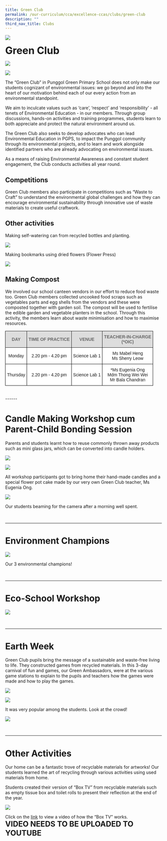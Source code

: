 ```yaml
---
title: Green Club
permalink: /our-curriculum/cca/excellence-ccas/clubs/green-club
description: ""
third_nav_title: Clubs
---
```

![](/images/sub-banner.jpg)

**<font size=6>Green Club</font>**

![](/images/Our%20CCA/Green%20Club%201.png)

![](/images/Our%20CCA/Green%20Club%202.png)

The “Green Club” in Punggol Green Primary School does not only make our students cognizant of environmental issues: we go beyond and into the heart of our motivation behind each of our every action from an environmental standpoint.

  

We aim to inculcate values such as ‘care’, ‘respect’ and ‘responsibility’ - all tenets of Environmental Education - in our members. Through group discussions, hands-on activities and training programmes, students learn to both appreciate and protect the natural environment around us.

  

The Green Club also seeks to develop advocates who can lead Environmental Education in PGPS, to impact the Punggol community through its environmental projects, and to learn and work alongside identified partners who are already advocating on environmental issues.

As a means of raising Environmental Awareness and constant student engagement, the Club conducts activities all year round.

Competitions
------------

Green Club members also participate in competitions such as “Waste to Craft” to understand the environmental global challenges and how they can encourage environmental sustainability through innovative use of waste materials to create useful craftwork.

Other activities
----------------

Making self-watering can from recycled bottles and planting.

![](/images/Our%20CCA/Green%20Club%203.png)

Making bookmarks using dried flowers (Flower Press)

![](/images/Our%20CCA/Green%20Club%204.png)

Making Compost
--------------

We involved our school canteen vendors in our effort to reduce food waste too. Green Club members collected uncooked food scraps such as vegetables parts and egg shells from the vendors and these were composted together with garden soil. The compost will be used to fertilise the edible garden and vegetable planters in the school. Through this activity, the members learn about waste minimisation and how to maximise resources.

  
<table style="border-collapse:collapse;border-spacing:0" class="tg"><thead><tr><th style="background-color:#DDD;border-color:black;border-style:solid;border-width:1px;color:#666;font-family:Arial, sans-serif;font-size:14px;font-weight:bold;overflow:hidden;padding:10px 5px;text-align:center;vertical-align:middle;word-break:normal"><span style="color:#666;background-color:#DDD">DAY</span></th><th style="background-color:#DDD;border-color:black;border-style:solid;border-width:1px;color:#666;font-family:Arial, sans-serif;font-size:14px;font-weight:bold;overflow:hidden;padding:10px 5px;text-align:center;vertical-align:middle;word-break:normal"><span style="color:#666;background-color:#DDD">TIME OF PRACTICE</span></th><th style="background-color:#DDD;border-color:black;border-style:solid;border-width:1px;color:#666;font-family:Arial, sans-serif;font-size:14px;font-weight:bold;overflow:hidden;padding:10px 5px;text-align:center;vertical-align:middle;word-break:normal"><span style="color:#666;background-color:#DDD">VENUE</span></th><th style="background-color:#DDD;border-color:black;border-style:solid;border-width:1px;color:#666;font-family:Arial, sans-serif;font-size:14px;font-weight:bold;overflow:hidden;padding:10px 5px;text-align:center;vertical-align:middle;word-break:normal"><span style="color:#666;background-color:#DDD">TEACHER-IN-CHARGE</span><br><span style="color:#666;background-color:#DDD">(*OIC)</span></th></tr></thead><tbody><tr><td style="background-color:#FFF;border-color:black;border-style:solid;border-width:1px;font-family:Arial, sans-serif;font-size:14px;overflow:hidden;padding:10px 5px;text-align:center;vertical-align:middle;word-break:normal">Monday</td><td style="background-color:#FFF;border-color:black;border-style:solid;border-width:1px;font-family:Arial, sans-serif;font-size:14px;overflow:hidden;padding:10px 5px;text-align:center;vertical-align:middle;word-break:normal">2.20 pm - 4.20 pm</td><td style="background-color:#FFF;border-color:black;border-style:solid;border-width:1px;font-family:Arial, sans-serif;font-size:14px;overflow:hidden;padding:10px 5px;text-align:center;vertical-align:middle;word-break:normal">Science Lab 1</td><td style="background-color:#FFF;border-color:black;border-style:solid;border-width:1px;font-family:Arial, sans-serif;font-size:14px;overflow:hidden;padding:10px 5px;text-align:center;vertical-align:middle;word-break:normal">Ms Mabel Heng<br>Ms Sherry Leow</td></tr><tr><td style="background-color:#FFF;border-color:black;border-style:solid;border-width:1px;font-family:Arial, sans-serif;font-size:14px;overflow:hidden;padding:10px 5px;text-align:center;vertical-align:middle;word-break:normal">Thursday</td><td style="background-color:#FFF;border-color:black;border-style:solid;border-width:1px;font-family:Arial, sans-serif;font-size:14px;overflow:hidden;padding:10px 5px;text-align:center;vertical-align:middle;word-break:normal">2.20 pm - 4.20 pm</td><td style="background-color:#FFF;border-color:black;border-style:solid;border-width:1px;font-family:Arial, sans-serif;font-size:14px;overflow:hidden;padding:10px 5px;text-align:center;vertical-align:middle;word-break:normal">Science Lab 1</td><td style="background-color:#FFF;border-color:black;border-style:solid;border-width:1px;font-family:Arial, sans-serif;font-size:14px;overflow:hidden;padding:10px 5px;text-align:center;vertical-align:middle;word-break:normal">*Ms Eugenia Ong<br>Mdm Thong Wei Wei<br>Mr Bala Chandran</td></tr></tbody></table>

<br>
------

Candle Making Workshop cum Parent-Child Bonding Session
=======================================================

Parents and students learnt how to reuse commonly thrown away products such as mini glass jars, which can be converted into candle holders.

![](/images/Our%20CCA/Green%20Club%205.png)

![](/images/Our%20CCA/Green%20Club%206.jpg)

All workshop participants got to bring home their hand-made candles and a special flower pot cake made by our very own Green Club teacher, Ms Eugenia Ong.

![](/images/Our%20CCA/Green%20Club%207.jpg)

Our students beaming for the camera after a morning well spent.

<br>

-----------

Environment Champions
=====================

![](/images/Our%20CCA/Green%20Club%208.jpg)

Our 3 environmental champions!

<br>

------

Eco-School Workshop
===================

![](/images/Our%20CCA/Green%20Club%209.jpg)

<br>

-----


Earth Week
==========

Green Club pupils bring the message of a sustainable and waste-free living to life. They constructed games from recycled materials. In this 3-day carnival of fun and games, our Green Ambassadors, were at the various game stations to explain to the pupils and teachers how the games were made and how to play the games.

![](/images/Our%20CCA/Green%20Club%2010.png)

![](/images/Our%20CCA/Green%20Club%2011.jpg)

It was very popular among the students. Look at the crowd!

![](/images/Our%20CCA/Green%20Club%2012.jpg)

<br>

-------

Other Activities
================

Our home can be a fantastic trove of recyclable materials for artworks! Our students learned the art of recycling through various activities using used materials from home.

  

Students created their version of “Box TV” from recyclable materials such as empty tissue box and toilet rolls to present their reflection at the end of the year.

![](/images/Our%20CCA/Green%20Club%2013.jpg)

Click on the [link](https://punggolgreenpri.moe.edu.sg/qql/slot/u679/2021/Our%20Curriculum/CCA/Excellence%20CCAs/Clubs/Green%20Club/Other%20Activities/VID-20151204-WA0004.mp4) to view a video of how the “Box TV” works.  
**<font size=5>VIDEO NEEDS TO BE UPLOADED TO YOUTUBE</font>**